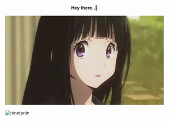 <p align ="center">
<b>Hey there..👋</b>
<br>
<br>
<img src="images/1withbg.webp/" />

<p > <img src="https://komarev.com/ghpvc/?username=ninetynin" alt="ninetynin" /> </p> 
</p>

